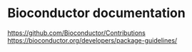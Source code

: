 # Bioconductor documentation

https://github.com/Bioconductor/Contributions
https://bioconductor.org/developers/package-guidelines/
